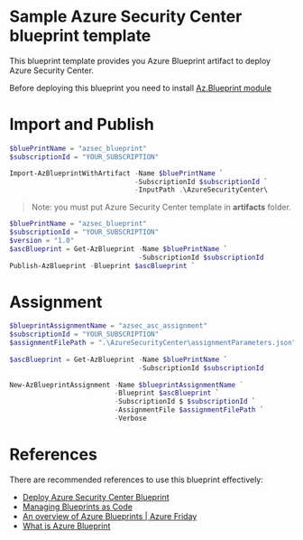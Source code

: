 # Sample Azure Security Center blueprint template

This blueprint template provides you Azure Blueprint artifact to deploy Azure Security Center. 

Before deploying this blueprint you need to install [Az.Blueprint module](https://powershellgallery.com/packages/Az.Blueprint/)

# Import and Publish

```powershell
$bluePrintName = "azsec_blueprint"
$subscriptionId = "YOUR_SUBSCRIPTION"

Import-AzBlueprintWithArtifact -Name $bluePrintName `
                               -SubscriptionId $subscriptionId `
                               -InputPath .\AzureSecurityCenter\
```

> Note: you must put Azure Security Center template in **artifacts** folder.

```powershell
$bluePrintName = "azsec_blueprint"
$subscriptionId = "YOUR_SUBSCRIPTION"
$version = "1.0"
$ascBlueprint = Get-AzBlueprint -Name $bluePrintName `
                                -SubscriptionId $subscriptionId
Publish-AzBlueprint -Blueprint $ascBlueprint `
```
# Assignment

```powershell
$blueprintAssignmentName = "azsec_asc_assignment"
$subscriptionId = "YOUR_SUBSCRIPTION"
$assignmentFilePath = ".\AzureSecurityCenter\assignmentParameters.json"
 
$ascBlueprint = Get-AzBlueprint -Name $bluePrintName `
                                -SubscriptionId $subscriptionId
                                
New-AzBlueprintAssignment -Name $blueprintAssignmentName ` 
                          -Blueprint $ascBlueprint `
                          -SubscriptionId $ $subscriptionId `
                          -AssignmentFile $assignmentFilePath `
                          -Verbose
```

# References
There are recommended references to use this blueprint effectively:
- [Deploy Azure Security Center Blueprint](https://azsec.azurewebsites.net/2019/12/30/deploy-azure-security-center-blueprint/)
- [Managing Blueprints as Code](https://github.com/Azure/azure-blueprints/blob/master/README.md)
- [An overview of Azure Blueprints | Azure Friday](https://www.youtube.com/watch?v=cQ9D-d6KkMY)
- [What is Azure Blueprint](https://docs.microsoft.com/en-us/azure/governance/blueprints/overview)
